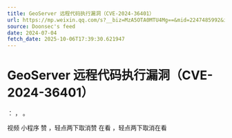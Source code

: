 ```yaml
---
title: GeoServer 远程代码执行漏洞（CVE-2024-36401）
url: https://mp.weixin.qq.com/s?__biz=MzA5OTA0MTU4Mg==&mid=2247485992&idx=1&sn=51ae396e92767c40d2e901ce5f598811
source: Doonsec's feed
date: 2024-07-04
fetch_date: 2025-10-06T17:39:30.621947
---
```


# GeoServer 远程代码执行漏洞（CVE-2024-36401）

：
，
。

视频
小程序
赞
，轻点两下取消赞
在看
，轻点两下取消在看